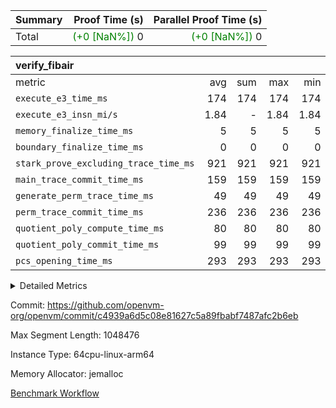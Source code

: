 | Summary | Proof Time (s) | Parallel Proof Time (s) |
|:---|---:|---:|
| Total | <span style='color: green'>(+0 [NaN%])</span> 0 | <span style='color: green'>(+0 [NaN%])</span> 0 |


| verify_fibair |||||
|:---|---:|---:|---:|---:|
|metric|avg|sum|max|min|
| `execute_e3_time_ms  ` |  174 |  174 |  174 |  174 |
| `execute_e3_insn_mi/s` |  1.84 | -          |  1.84 |  1.84 |
| `memory_finalize_time_ms` |  5 |  5 |  5 |  5 |
| `boundary_finalize_time_ms` |  0 |  0 |  0 |  0 |
| `stark_prove_excluding_trace_time_ms` |  921 |  921 |  921 |  921 |
| `main_trace_commit_time_ms` |  159 |  159 |  159 |  159 |
| `generate_perm_trace_time_ms` |  49 |  49 |  49 |  49 |
| `perm_trace_commit_time_ms` |  236 |  236 |  236 |  236 |
| `quotient_poly_compute_time_ms` |  80 |  80 |  80 |  80 |
| `quotient_poly_commit_time_ms` |  99 |  99 |  99 |  99 |
| `pcs_opening_time_ms ` |  293 |  293 |  293 |  293 |



<details>
<summary>Detailed Metrics</summary>

|  | verify_program_compile_ms | total_cells | stark_prove_excluding_trace_time_ms | quotient_poly_compute_time_ms | quotient_poly_commit_time_ms | perm_trace_commit_time_ms | pcs_opening_time_ms | main_trace_commit_time_ms | app proof_time_ms |
| --- | --- | --- | --- | --- | --- | --- | --- | --- |
|  | 7 | 65,536 | 36 | 1 | 6 | 0 | 21 | 6 | 2,186 | 

| air_name | rows | quotient_deg | main_cols | interactions | constraints | cells |
| --- | --- | --- | --- | --- | --- | --- |
| AccessAdapterAir<2> |  | 2 |  | 5 | 14 |  | 
| AccessAdapterAir<4> |  | 2 |  | 5 | 14 |  | 
| AccessAdapterAir<8> |  | 2 |  | 5 | 14 |  | 
| FibonacciAir | 32,768 | 1 | 2 |  | 5 | 65,536 | 
| FriReducedOpeningAir |  | 2 |  | 39 | 90 |  | 
| JalRangeCheckAir |  | 2 |  | 9 | 17 |  | 
| NativePoseidon2Air<BabyBearParameters>, 1> |  | 2 |  | 136 | 631 |  | 
| PhantomAir |  | 1 |  | 3 | 6 |  | 
| ProgramAir |  | 1 |  | 1 | 4 |  | 
| VariableRangeCheckerAir |  | 1 |  | 1 | 4 |  | 
| VmAirWrapper<AluNativeAdapterAir, FieldArithmeticCoreAir> |  | 2 |  | 15 | 34 |  | 
| VmAirWrapper<BranchNativeAdapterAir, BranchEqualCoreAir<1> |  | 2 |  | 11 | 30 |  | 
| VmAirWrapper<NativeAdapterAir<2, 0>, PublicValuesCoreAir> |  | 2 |  | 11 | 34 |  | 
| VmAirWrapper<NativeLoadStoreAdapterAir<1>, NativeLoadStoreCoreAir<1> |  | 2 |  | 15 | 26 |  | 
| VmAirWrapper<NativeLoadStoreAdapterAir<4>, NativeLoadStoreCoreAir<4> |  | 2 |  | 15 | 26 |  | 
| VmAirWrapper<NativeVectorizedAdapterAir<4>, FieldExtensionCoreAir> |  | 2 |  | 15 | 34 |  | 
| VmConnectorAir |  | 1 |  | 5 | 13 |  | 
| VolatileBoundaryAir |  | 2 |  | 7 | 22 |  | 

| group | tracegen_time_ms | total_cells | stark_prove_excluding_trace_time_ms | quotient_poly_compute_time_ms | quotient_poly_commit_time_ms | perm_trace_commit_time_ms | pcs_opening_time_ms | memory_finalize_time_ms | main_trace_commit_time_ms | insns | generate_perm_trace_time_ms | fri.log_blowup | execute_e3_time_ms | execute_e3_insn_mi/s | boundary_finalize_time_ms |
| --- | --- | --- | --- | --- | --- | --- | --- | --- | --- | --- | --- | --- | --- | --- | --- |
| verify_fibair | 47 | 84,454,586 | 921 | 80 | 99 | 236 | 293 | 5 | 159 | 322,700 | 49 | 1 | 174 | 1.84 | 0 | 

| group | air_name | rows | prep_cols | perm_cols | main_cols | cells |
| --- | --- | --- | --- | --- | --- | --- |
| verify_fibair | AccessAdapterAir<2> | 131,072 |  | 24 | 11 | 4,587,520 | 
| verify_fibair | AccessAdapterAir<4> | 65,536 |  | 24 | 13 | 2,424,832 | 
| verify_fibair | AccessAdapterAir<8> | 128 |  | 24 | 17 | 5,248 | 
| verify_fibair | FriReducedOpeningAir | 2,048 |  | 160 | 27 | 382,976 | 
| verify_fibair | JalRangeCheckAir | 32,768 |  | 40 | 12 | 1,703,936 | 
| verify_fibair | NativePoseidon2Air<BabyBearParameters>, 1> | 32,768 |  | 548 | 398 | 30,998,528 | 
| verify_fibair | PhantomAir | 16,384 |  | 16 | 6 | 360,448 | 
| verify_fibair | ProgramAir | 8,192 |  | 8 | 10 | 147,456 | 
| verify_fibair | VariableRangeCheckerAir | 262,144 | 2 | 8 | 1 | 2,359,296 | 
| verify_fibair | VmAirWrapper<AluNativeAdapterAir, FieldArithmeticCoreAir> | 262,144 |  | 64 | 29 | 24,379,392 | 
| verify_fibair | VmAirWrapper<BranchNativeAdapterAir, BranchEqualCoreAir<1> | 32,768 |  | 48 | 23 | 2,326,528 | 
| verify_fibair | VmAirWrapper<NativeLoadStoreAdapterAir<1>, NativeLoadStoreCoreAir<1> | 65,536 |  | 64 | 21 | 5,570,560 | 
| verify_fibair | VmAirWrapper<NativeLoadStoreAdapterAir<4>, NativeLoadStoreCoreAir<4> | 32,768 |  | 64 | 27 | 2,981,888 | 
| verify_fibair | VmAirWrapper<NativeVectorizedAdapterAir<4>, FieldExtensionCoreAir> | 32,768 |  | 64 | 38 | 3,342,336 | 
| verify_fibair | VmConnectorAir | 2 | 1 | 24 | 5 | 58 | 
| verify_fibair | VolatileBoundaryAir | 65,536 |  | 32 | 12 | 2,883,584 | 

| group | trace_height_constraint | weighted_sum | threshold |
| --- | --- | --- | --- |
| verify_fibair | 0 | 1,085,444 | 2,013,265,921 | 
| verify_fibair | 1 | 5,411,200 | 2,013,265,921 | 
| verify_fibair | 2 | 542,722 | 2,013,265,921 | 
| verify_fibair | 3 | 5,476,612 | 2,013,265,921 | 
| verify_fibair | 4 | 65,536 | 2,013,265,921 | 
| verify_fibair | 5 | 12,851,850 | 2,013,265,921 | 

| trace_height_constraint | threshold |
| --- | --- |
| 0 | 2,013,265,921 | 

</details>


Commit: https://github.com/openvm-org/openvm/commit/c4939a6d5c08e81627c5a89fbabf7487afc2b6eb

Max Segment Length: 1048476

Instance Type: 64cpu-linux-arm64

Memory Allocator: jemalloc

[Benchmark Workflow](https://github.com/openvm-org/openvm/actions/runs/16355638763)
